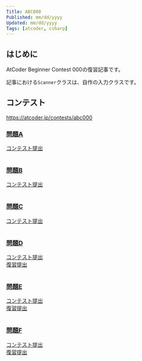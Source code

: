 ```yaml
---
Title: ABC000
Published: mm/dd/yyyy
Updated: mm/dd/yyyy
Tags: [atcoder, csharp]
---
```


## はじめに

AtCoder Beginner Contest 000の復習記事です。

記事における`Scanner`クラスは、自作の入力クラスです。

## コンテスト

<https://atcoder.jp/contests/abc000>

### [問題A](https://atcoder.jp/contests/abc000/tasks/abc000_a)

[コンテスト提出]()

```csharp
```

### [問題B](https://atcoder.jp/contests/abc000/tasks/abc000_b)

[コンテスト提出]()

```csharp
```

### [問題C](https://atcoder.jp/contests/abc000/tasks/abc000_c)

[コンテスト提出]()

```csharp
```

### [問題D](https://atcoder.jp/contests/abc000/tasks/abc000_d)

[コンテスト提出]()  
[復習提出]()

```csharp
```

### [問題E](https://atcoder.jp/contests/abc000/tasks/abc000_e)

[コンテスト提出]()  
[復習提出]()

```csharp
```

### [問題F](https://atcoder.jp/contests/abc000/tasks/abc000_f)

[コンテスト提出]()  
[復習提出]()

```csharp
```
